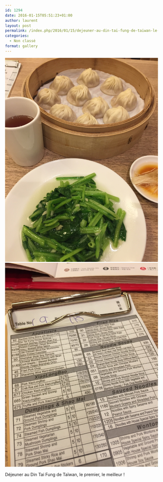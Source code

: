 ```yaml
---
id: 1294
date: 2016-01-15T05:51:23+01:00
author: laurent
layout: post
permalink: /index.php/2016/01/15/dejeuner-au-din-tai-fung-de-taiwan-le-premier-le/
categories:
  - Non classé
format: gallery
---
```

<img src="/images/2016/01/tumblr_o0zc9pJJ7b1uuvt0bo1_1280.jpg" />
<img src="/images/2016/01/tumblr_o0zc9pJJ7b1uuvt0bo2_1280.jpg" />

Déjeuner au Din Tai Fung de Taïwan, le premier, le meilleur !